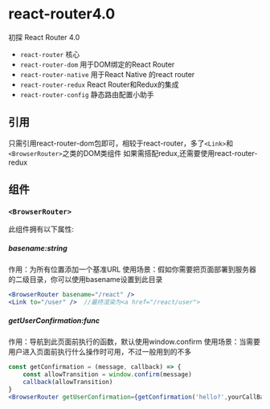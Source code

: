# react-router4.0
初探 React Router 4.0
+ `react-router` 核心
+ `react-router-dom` 用于DOM绑定的React Router
+ `react-router-native` 用于React Native 的react router
+ `react-router-redux` React Router和Redux的集成
+ `react-router-config` 静态路由配置小助手
## 引用
只需引用react-router-dom包即可，相较于react-router，多了`<Link>`和`<BrowserRouter>`之类的DOM类组件
如果需搭配redux,还需要使用react-router-redux
## 组件
### `<BrowserRouter>`
此组件拥有以下属性:
##### basename:string
作用：为所有位置添加一个基准URL
使用场景：假如你需要把页面部署到服务器的二级目录，你可以使用basename设置到此目录
```jsx
<BrowserRouter basename="/react" />
<Link to="/user" />  //最终渲染为<a href="/react/user">
```
##### getUserConfirmation:func
作用：导航到此页面前执行的函数，默认使用window.confirm
使用场景：当需要用户进入页面前执行什么操作时可用，不过一般用到的不多
```jsx
const getConfirmation = (message, callback) => {
    const allowTransition = window.confirm(message)
    callback(allowTransition)
}
<BrowserRouter getUserConfirmation={getConfirmation('hello?',yourCallBack)}>
```

